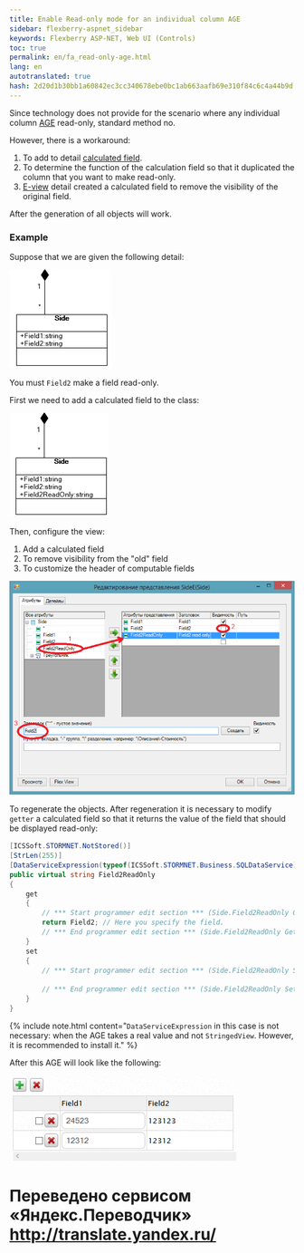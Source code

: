 ```yaml
--- 
title: Enable Read-only mode for an individual column AGE 
sidebar: flexberry-aspnet_sidebar 
keywords: Flexberry ASP-NET, Web UI (Controls) 
toc: true 
permalink: en/fa_read-only-age.html 
lang: en 
autotranslated: true 
hash: 2d20d1b30bb1a60842ec3cc340678ebe0bc1ab663aafb69e310f84c6c4a44b9d 
--- 
```


Since technology does not provide for the scenario where any individual column [AGE](fa_ajax-group-edit.html) read-only, standard method no. 

However, there is a workaround: 

1. To add to detail [calculated field](fo_not-stored-attributes.html). 
2. To determine the function of the calculation field so that it duplicated the column that you want to make read-only. 
3. [E-view](fd_e-view.html) detail created a calculated field to remove the visibility of the original field. 

After the generation of all objects will work. 

### Example 

Suppose that we are given the following detail: 

![](/images/pages/products/flexberry-aspnet/controls/groupedit/read-only-age1.png) 

You must `Field2` make a field read-only. 

First we need to add a calculated field to the class: 

![](/images/pages/products/flexberry-aspnet/controls/groupedit/read-only-age2.png) 

Then, configure the view: 

1. Add a calculated field 
2. To remove visibility from the "old" field 
3. To customize the header of computable fields 

![](/images/pages/products/flexberry-aspnet/controls/groupedit/read-only-age3.png) 

To regenerate the objects. After regeneration it is necessary to modify `getter` a calculated field so that it returns the value of the field that should be displayed read-only: 

```csharp
[ICSSoft.STORMNET.NotStored()]
[StrLen(255)]
[DataServiceExpression(typeof(ICSSoft.STORMNET.Business.SQLDataService), "Field2")]
public virtual string Field2ReadOnly
{
    get
    {
        // *** Start programmer edit section *** (Side.Field2ReadOnly Get) 
        return Field2; // Here you specify the field. 
        // *** End programmer edit section *** (Side.Field2ReadOnly Get) 
    }
    set
    {
        // *** Start programmer edit section *** (Side.Field2ReadOnly Set) 

        // *** End programmer edit section *** (Side.Field2ReadOnly Set) 
    }
}
``` 

{% include note.html content="`DataServiceExpression` in this case is not necessary: when the AGE takes a real value and not `StringedView`. However, it is recommended to install it." %} 

After this AGE will look like the following: 

![](/images/pages/products/flexberry-aspnet/controls/groupedit/read-only-age4.png) 



 # Переведено сервисом «Яндекс.Переводчик» http://translate.yandex.ru/